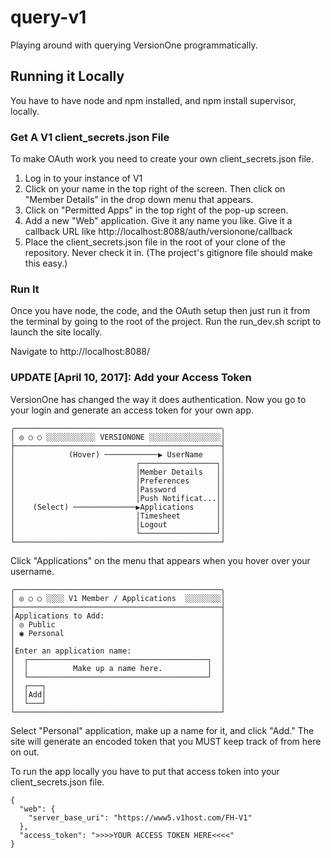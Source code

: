 query-v1
========

Playing around with querying VersionOne programmatically.

## Running it Locally

You have to have node and npm installed, and npm install supervisor, locally.

### Get A V1 client_secrets.json File

To make OAuth work you need to create your own client_secrets.json file.

1. Log in to your instance of V1
2. Click on your name in the top right of the screen. Then click on "Member Details" in the drop down menu that appears.
3. Click on "Permitted Apps" in the top right of the pop-up screen.
4. Add a new "Web" application. Give it any name you like. Give it a callback URL like http://localhost:8088/auth/versionone/callback
5. Place the client_secrets.json file in the root of your clone of the repository. Never check it in. (The project's gitignore file should make this easy.)

### Run It

Once you have node, the code, and the OAuth setup then just run it from the terminal by going to the root of the project. Run the run_dev.sh script to launch the site locally.

Navigate to http://localhost:8088/

### UPDATE [April 10, 2017]: Add your Access Token

VersionOne has changed the way it does authentication. Now you go to your login and generate an access token for your own app.

    ╭──────────────────────────────────────────────╮
    │ ◎ ○ ○ ░░░░░░░░░░░ VERSIONONE ░░░░░░░░░░░░░░░░│
    ├──────────────────────────────────────────────┤
    │            (Hover) ────────────▶ UserName    │
    │                           ┌─────────────────┐│
    │                           │Member Details   ││
    │                           │Preferences      ││
    │                           │Password         ││
    │                           │Push Notificat...││
    │    (Select) ──────────────▶Applications     ││
    │                           │Timesheet        ││
    │                           │Logout           ││
    │                           └─────────────────┘│
    └──────────────────────────────────────────────┘

Click "Applications" on the menu that appears when you hover over your username.

    ╭──────────────────────────────────────────────╮
    │ ◎ ○ ○ ░░░░ V1 Member / Applications  ░░░░░░░░│
    ├──────────────────────────────────────────────┤
    │Applications to Add:                          │
    │ ◎ Public                                     │
    │ ◉ Personal                                   │
    │                                              │
    │Enter an application name:                    │
    │  ┌────────────────────────────────────────┐  │
    │  │          Make up a name here.          │  │
    │  └────────────────────────────────────────┘  │
    │  ┌───┐                                       │
    │  │Add│                                       │
    │  └───┘                                       │
    └──────────────────────────────────────────────┘

Select "Personal" application, make up a name for it, and click "Add." The site will generate an encoded token that you MUST keep track of from here on out.

To run the app locally you have to put that access token into your client_secrets.json file.

    {
      "web": {
        "server_base_uri": "https://www5.v1host.com/FH-V1"
      },
      "access_token": ">>>>YOUR ACCESS TOKEN HERE<<<<"
    }
